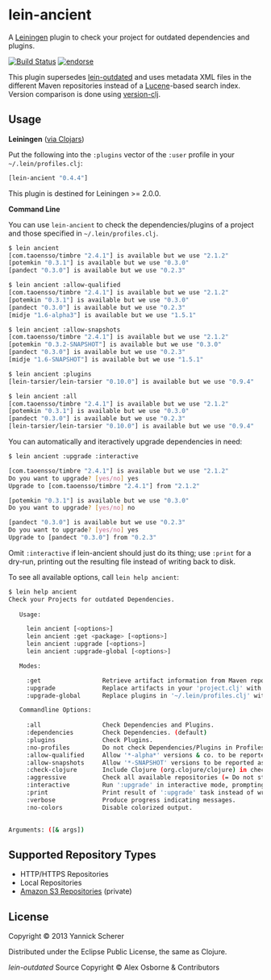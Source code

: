 # lein-ancient

A [Leiningen](https://github.com/technomancy/leiningen) plugin to check your project for outdated
dependencies and plugins. 

[![Build Status](https://travis-ci.org/xsc/lein-ancient.png)](https://travis-ci.org/xsc/lein-ancient)
[![endorse](https://api.coderwall.com/xsc/endorsecount.png)](https://coderwall.com/xsc)

This plugin supersedes [lein-outdated](https://github.com/ato/lein-outdated) and uses metadata
XML files in the different Maven repositories instead of a [Lucene](http://lucene.apache.org/core/)-based
search index. Version comparison is done using [version-clj](https://github.com/xsc/version-clj).

## Usage

__Leiningen__ ([via Clojars](https://clojars.org/lein-ancient))

Put the following into the `:plugins` vector of the `:user` profile in your `~/.lein/profiles.clj`:

```clojure
[lein-ancient "0.4.4"]
```

This plugin is destined for Leiningen >= 2.0.0.

__Command Line__

You can use `lein-ancient` to check the dependencies/plugins of a project and those specified
in `~/.lein/profiles.clj`.

```bash
$ lein ancient
[com.taoensso/timbre "2.4.1"] is available but we use "2.1.2"
[potemkin "0.3.1"] is available but we use "0.3.0"
[pandect "0.3.0"] is available but we use "0.2.3"

$ lein ancient :allow-qualified
[com.taoensso/timbre "2.4.1"] is available but we use "2.1.2"
[potemkin "0.3.1"] is available but we use "0.3.0"
[pandect "0.3.0"] is available but we use "0.2.3"
[midje "1.6-alpha3"] is available but we use "1.5.1"

$ lein ancient :allow-snapshots
[com.taoensso/timbre "2.4.1"] is available but we use "2.1.2"
[potemkin "0.3.2-SNAPSHOT"] is available but we use "0.3.0"
[pandect "0.3.0"] is available but we use "0.2.3"
[midje "1.6-SNAPSHOT"] is available but we use "1.5.1"

$ lein ancient :plugins
[lein-tarsier/lein-tarsier "0.10.0"] is available but we use "0.9.4"

$ lein ancient :all
[com.taoensso/timbre "2.4.1"] is available but we use "2.1.2"
[potemkin "0.3.1"] is available but we use "0.3.0"
[pandect "0.3.0"] is available but we use "0.2.3"
[lein-tarsier/lein-tarsier "0.10.0"] is available but we use "0.9.4"
```

You can automatically and iteractively upgrade dependencies in need:

```bash
$ lein ancient :upgrade :interactive

[com.taoensso/timbre "2.4.1"] is available but we use "2.1.2"
Do you want to upgrade? [yes/no] yes
Upgrade to [com.taoensso/timbre "2.4.1"] from "2.1.2"

[potemkin "0.3.1"] is available but we use "0.3.0"
Do you want to upgrade? [yes/no] no

[pandect "0.3.0"] is available but we use "0.2.3"
Do you want to upgrade? [yes/no] yes
Upgrade to [pandect "0.3.0"] from "0.2.3"
```

Omit `:interactive` if lein-ancient should just do its thing; use `:print` for a dry-run, 
printing out the resulting file instead of writing back to disk.

To see all available options, call `lein help ancient`:

```bash
$ lein help ancient
Check your Projects for outdated Dependencies. 
  
   Usage:

     lein ancient [<options>]
     lein ancient :get <package> [<options>]
     lein ancient :upgrade [<options>]
     lein ancient :upgrade-global [<options>]

   Modes:

     :get                 Retrieve artifact information from Maven repositories.
     :upgrade             Replace artifacts in your 'project.clj' with newer versions.
     :upgrade-global      Replace plugins in '~/.lein/profiles.clj' with newer versions.

   Commandline Options:
  
     :all                 Check Dependencies and Plugins.
     :dependencies        Check Dependencies. (default)
     :plugins             Check Plugins.
     :no-profiles         Do not check Dependencies/Plugins in Profiles.
     :allow-qualified     Allow '*-alpha*' versions & co. to be reported as new.
     :allow-snapshots     Allow '*-SNAPSHOT' versions to be reported as new.
     :check-clojure       Include Clojure (org.clojure/clojure) in checks.
     :aggressive          Check all available repositories (= Do not stop after first artifact match).
     :interactive         Run ':upgrade' in interactive mode, prompting whether to apply changes.
     :print               Print result of ':upgrade' task instead of writing it to 'project.clj'.
     :verbose             Produce progress indicating messages.
     :no-colors           Disable colorized output.
  

Arguments: ([& args])
```

## Supported Repository Types

- HTTP/HTTPS Repositories
- Local Repositories
- [Amazon S3 Repositories](https://github.com/technomancy/s3-wagon-private) (private)

## License

Copyright &copy; 2013 Yannick Scherer

Distributed under the Eclipse Public License, the same as Clojure.

_lein-outdated_ Source Copyright &copy; Alex Osborne &amp; Contributors
